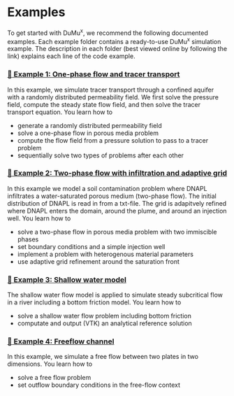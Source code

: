 # Examples

To get started with DuMu<sup>x</sup>, we recommend the following documented examples. Each example folder contains a ready-to-use DuMu<sup>x</sup> simulation example.
The description in each folder (best viewed online by following the link) explains each line of the code example.

### [:open_file_folder: Example 1: One-phase flow and tracer transport](https://git.iws.uni-stuttgart.de/dumux-repositories/dumux/tree/master/examples/1ptracer)

In this example, we simulate tracer transport through a confined aquifer with a randomly distributed permeability field.
We first solve the pressure field, compute the steady state flow field, and then solve the tracer transport equation.
You learn how to

* generate a randomly distributed permeability field
* solve a one-phase flow in porous media problem
* compute the flow field from a pressure solution to pass to a tracer problem
* sequentially solve two types of problems after each other

### [:open_file_folder: Example 2: Two-phase flow with infiltration and adaptive grid](https://git.iws.uni-stuttgart.de/dumux-repositories/dumux/tree/master/examples/2pinfiltration)

In this example we model a soil contamination problem where DNAPL infiltrates a water-saturated porous medium (two-phase flow).
The initial distribution of DNAPL is read in from a txt-file.
The grid is adapitvely refined where DNAPL enters the domain, around the plume, and around an injection well.
You learn how to

* solve a two-phase flow in porous media problem with two immiscible phases
* set boundary conditions and a simple injection well
* implement a problem with heterogenous material parameters
* use adaptive grid refinement around the saturation front

### [:open_file_folder: Example 3: Shallow water model](https://git.iws.uni-stuttgart.de/dumux-repositories/dumux/tree/master/examples/shallowwaterfriction)

The shallow water flow model is applied to simulate steady subcritical flow in a river including a bottom friction model.
You learn how to

* solve a shallow water flow problem including bottom friction
* computate and output (VTK) an analytical reference solution

### [:open_file_folder: Example 4: Freeflow channel](https://git.iws.uni-stuttgart.de/dumux-repositories/dumux/tree/master/examples/freeflowchannel)
In this example, we simulate a free flow between two plates in two dimensions.
You learn how to

* solve a free flow problem
* set outflow boundary conditions in the free-flow context
